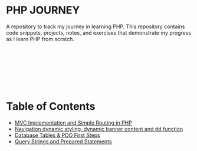 # PHP JOURNEY
A repository to track my journey in learning PHP. This repository contains code snippets, projects, notes, and exercises that demonstrate my progress as I learn PHP from scratch.<br><br><br><br><br><br><br><br>
# Table of Contents

- [MVC Implementation and Simple Routing in PHP](https://github.com/mehrankhanweb/php-journey/wiki/MVC-Implementation-and-Simple-Routing)
- [Navigation dynamic styling, dynamic banner content and dd function](https://github.com/mehrankhanweb/php-journey/wiki/dynamic-styling-of-navigation-tabs-and-banner-and-debugging-function)
- [Database Tables & PDO First Steps](https://github.com/mehrankhanweb/php-journey/wiki/Database-Tables-&-Refactor-Database-Handling)
- [Query Strings and Prepared Statements](https://github.com/mehrankhanweb/php-journey/wiki/query-strings-and-prepared-statements)

